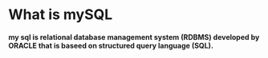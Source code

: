 # What is mySQL
#### my sql is relational database management system (RDBMS) developed by ORACLE that is baseed on structured query language (SQL).

##